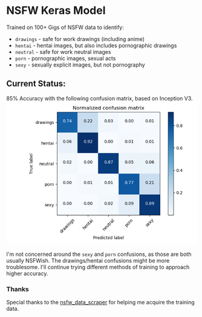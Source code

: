 # NSFW Keras Model

Trained on 100+ Gigs of NSFW data to identify:
- `drawings` - safe for work drawings (including anime)
- `hentai` - hentai images, but also includes pornographic drawings
- `neutral` - safe for work neutral images
- `porn` - pornographic images, sexual acts
- `sexy` - sexually explicit images, but not pornography

## Current Status:
85% Accuracy with the following confusion matrix, based on Inception V3.
![nsfw confusion matrix](_art/nsfw_confusion85.png)

I'm not concerned around the `sexy` and `porn` confusions, as those are both usually NSFWish.  The drawings/hentai confusions might be more troublesome.  I'll continue trying different methods of training to approach higher accuracy.

### Thanks
Special thanks to the [nsfw_data_scraper](https://github.com/GantMan/nsfw_data_scrapper) for helping me acquire the training data.
